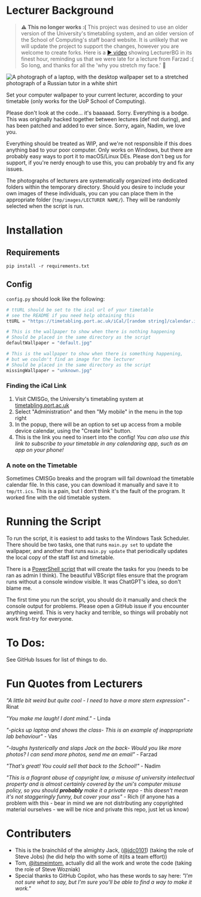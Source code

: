 # Lecturer Background

> **⚠️ This no longer works :(**
> This project was desined to use an older version of the University's timetabling system, and an older version of the School of Computing's staff board website. It is unlikely that we will update the project to support the changes, however you are welcome to create forks.
> Here is a [▶️ video](https://youtu.be/oufEE-sbeVY) showing LecturerBG in its finest hour, reminding us that we were late for a lecture from Farzad :(
> So long, and thanks for all the 'why you stretch my face.' 🫡

![A photograph of a laptop, with the desktop wallpaper set to a stretched photograph of a Russian tutor in a white shirt](https://github.com/UoPNetSoc/lecturer-bg/assets/14424577/5967b58f-aaab-4ef1-ab80-12dfd76a208e)

Set your computer wallpaper to your current lecturer, according to your timetable (only works for the UoP School of Computing).

Please don't look at the code... it's baaaaad. Sorry. Everything is a bodge. This was originally hacked together between lectures (def not during), and has been patched and added to ever since. Sorry, again, Nadim, we love you.

Everything should be treated as WIP, and we're not responsible if this does anything bad to your poor computer. Only works on Windows, but there are probably easy ways to port it to macOS/Linux DEs. Please don't beg us for support, if you're nerdy enough to use this, you can probably try and fix any issues.

The photographs of lecturers are systematically organized into dedicated folders within the temporary directory. Should you desire to include your own images of these individuals, you can you can place them in the appropriate folder (`tmp/images/LECTURER NAME/`). They will be randomly selected when the script is run.

# Installation
## Requirements
```
pip install -r requirements.txt
```

## Config
`config.py` should look like the following:
```python
# ttURL should be set to the ical url of your timetable
# see the README if you need help obtaining this
ttURL = "https://timetabling.port.ac.uk/iCal/[random string]/calendar.ics"

# This is the wallpaper to show when there is nothing happening
# Should be placed in the same directory as the script
defaultWallpaper = "default.jpg"

# This is the wallpaper to show when there is something happening,
# but we couldn't find an image for the lecturer
# Should be placed in the same directory as the script
missingWallpaper = "unknown.jpg"
```

### Finding the iCal Link
1. Visit CMISGo, the University's timetabling system at [timetabling.port.ac.uk](https://timetabling.port.ac.uk/Web/Timetable)
2. Select "Administration" and then "My mobile" in the menu in the top right
3. In the popup, there will be an option to set up access from a mobile device calendar, using the "Create link" button.
4. This is the link you need to insert into the config! _You can also use this link to subscribe to your timetable in any calendaring app, such as an app on your phone!_

### A note on the Timetable
Sometimes CMISGo breaks and the program will fail download the timetable calendar file. In this case, you can download it manually and save it to `tmp/tt.ics`. This is a pain, but I don't think it's the fault of the program. It worked fine with the old timetable system.

# Running the Script
To run the script, it is easiest to add tasks to the Windows Task Scheduler. There should be two tasks, one that runs `main.py set` to update the wallpaper, and another that runs `main.py update` that periodically updates the local copy of the staff list and timetable.

There is a [PowerShell script](scripts/schedule.ps1) that will create the tasks for you (needs to be ran as admin I think). The beautiful VBScript files ensure that the program runs without a console window visible. It was ChatGPT's idea, so don't blame me.

The first time you run the script, you should do it manually and check the console output for problems. Please open a GitHub issue if you encounter anything weird. This is very hacky and terrible, so things will probably not work first-try for everyone.

# To Dos:
See GitHub Issues for list of things to do.


# Fun Quotes from Lecturers
*"A little bit weird but quite cool - I need to have a more stern expression"* - Rinat

*"You make me laugh! I dont mind."* - Linda

*"-picks up laptop and shows the class- This is an example of inappropriate lab behaviour"* - Vas

*"-laughs hysterically and slaps Jack on the back- Would you like more photos? I can send more photos, send me an email"* - Farzad

*"That's great! You could sell that back to the School!"* - Nadim

*"This is a flagrant abuse of copyright law, a misuse of university intellectual property and is almost certainly covered by the uni's computer misuse policy, so you should **probably** make it a private repo - this doesn't mean it's not staggeringly funny, but cover your ass"* - Rich (if anyone has a problem with this - bear in mind we are not distributing any copyrighted material ourselves - we will be nice and private this repo, just let us know)

# Contributers
- This is the brainchild of the almighty Jack, ([@jdc0101](https://github.com/jdc0101)) (taking the role of Steve Jobs) (he did help tho with some of it(its a team effort))
- Tom, [@itsmeimtom](https://github.com/itsmeimtom), actually did all the work and wrote the code (taking the role of Steve Wozniak)
- Special thanks to GitHub Copilot, who has these words to say here: *"I'm not sure what to say, but I'm sure you'll be able to find a way to make it work."*
